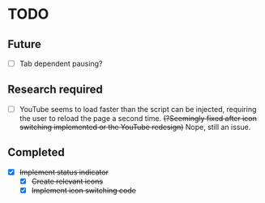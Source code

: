 # TODO

## Future
- [ ] Tab dependent pausing?

## Research required
- [ ] YouTube seems to load faster than the script can be injected, requiring the user to reload the page a second time.
<del>(?Seemingly fixed after icon switching implemented or the YouTube redesign)</del> Nope, still an issue.

## Completed
- [x] <del>Implement status indicator</del>
  - [x] <del>Create relevant icons</del>
  - [x] <del>Implement icon switching code</del>

